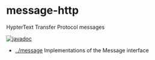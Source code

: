 
<!-- title start -->

# message-http

HypterText Transfer Protocol messages

[![javadoc](https://javadoc.io/badge2/com.mastercard.test.flow/message-http/javadoc.svg)](https://javadoc.io/doc/com.mastercard.test.flow/message-http)

 * [../message](..) Implementations of the Message interface

<!-- title end -->